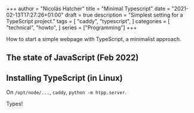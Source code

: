 +++
author = "Nicolás Hatcher"
title = "Minimal Typescript"
date = "2021-02-13T17:27:26+01:00"
draft = true
description = "Simplest setting for a TypeScript project."
tags = [
    "caddy",
    "typescript",
]
categories = [
    "technical",
    "howto",
]
series = ["Programming"]
+++

How to start a simple webpage with TypeScript, a minimalist approach.


The state of JavaScript (Feb 2022)
----------------------------------


Installing TypeScript (in Linux)
--------------------------------

On `/opt/node/...`, `caddy`, `python -m htpp.server`.

Types!
